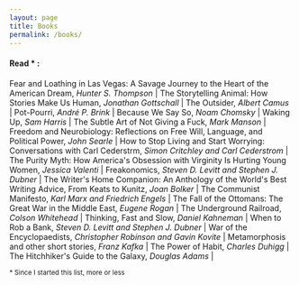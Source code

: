 ```yaml
---
layout: page
title: Books
permalink: /books/
---
```


#### Read * : 
Fear and Loathing in Las Vegas: A Savage Journey to the Heart of the American
Dream, *Hunter S. Thompson* | The Storytelling Animal: How Stories Make Us
Human, _Jonathan Gottschall_ | The Outsider, _Albert Camus_ | Pot-Pourri,
_André P. Brink_ | Because We Say So, _Noam Chomsky_ | Waking Up, _Sam Harris_
| The Subtle Art of Not Giving a Fuck, _Mark Manson_ | Freedom and
Neurobiology: Reflections on Free Will, Language, and Political Power, _John
Searle_ | How to Stop Living and Start Worrying: Conversations with Carl
Cederstrm, _Simon Critchley and Carl Cederstrom_ | The Purity Myth: How
America's Obsession with Virginity Is Hurting Young Women, _Jessica Valenti_
| Freakonomics, _Steven D. Levitt and Stephen J. Dubner_ | The Writer's Home
Companion: An Anthology of the World's Best Writing Advice, From Keats to
Kunitz, _Joan Bolker_ | The Communist Manifesto, _Karl Marx and Friedrich
Engels_ | The Fall of the Ottomans: The Great War in the Middle East, _Eugene
Rogan_ | The Underground Railroad, _Colson Whitehead_ | Thinking, Fast and
Slow, _Daniel Kahneman_ | When to Rob a Bank, _Steven D. Levitt and Stephen
J. Dubner_ | War of the Encyclopaedists, _Christopher Robinson and Gavin
Kovite_ | Metamorphosis and other short stories, _Franz Kafka_ | The Power
of Habit, _Charles Duhigg_ | The Hitchhiker's Guide to the Galaxy, _Douglas
Adams_ |
 
<sub> * Since I started this list, more or less </sub> 
